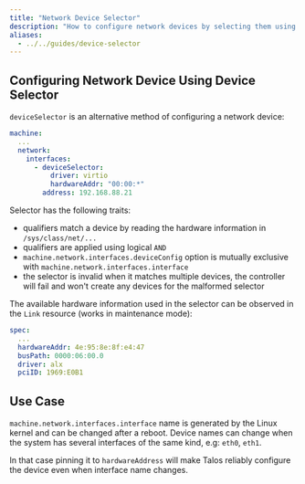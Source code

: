 ```yaml
---
title: "Network Device Selector"
description: "How to configure network devices by selecting them using hardware information"
aliases:
  - ../../guides/device-selector
---
```


## Configuring Network Device Using Device Selector

`deviceSelector` is an alternative method of configuring a network device:

```yaml
machine:
  ...
  network:
    interfaces:
      - deviceSelector:
          driver: virtio
          hardwareAddr: "00:00:*"
        address: 192.168.88.21
```

Selector has the following traits:

- qualifiers match a device by reading the hardware information in `/sys/class/net/...`
- qualifiers are applied using logical `AND`
- `machine.network.interfaces.deviceConfig` option is mutually exclusive with `machine.network.interfaces.interface`
- the selector is invalid when it matches multiple devices, the controller will fail and won't create any devices for the malformed selector

The available hardware information used in the selector can be observed in the `Link` resource (works in maintenance mode):

```yaml
spec:
  ...
  hardwareAddr: 4e:95:8e:8f:e4:47
  busPath: 0000:06:00.0
  driver: alx
  pciID: 1969:E0B1
```

## Use Case

`machine.network.interfaces.interface` name is generated by the Linux kernel and can be changed after a reboot.
Device names can change when the system has several interfaces of the same kind, e.g: `eth0`, `eth1`.

In that case pinning it to `hardwareAddress` will make Talos reliably configure the device even when interface name changes.
